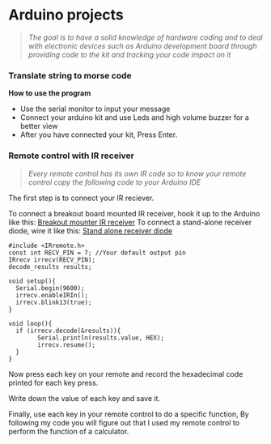 # Arduino projects

>_The goal is to have a solid knowledge of hardware coding and to deal with electronic devices such as Arduino development board through providing code to the kit and tracking your code impact on it_

### Translate string to morse code
**How to use the program**
* Use the serial monitor to input your message
* Connect your arduino kit and use Leds and high volume buzzer for a better view
* After you have connected your kit, Press Enter.

### Remote control with IR receiver
>_Every remote control has its own IR code so to know your remote control copy the following code to your Arduino IDE_

The first step is to connect your IR reciever.

To connect a breakout board mounted IR receiver, hook it up to the Arduino like this:
[Breakout mounter IR receiver](https://github.com/ziyadelbanna/Arduino/blob/master/IR/Arduino-IR-Remote-Receiver-Stand-Alone-IR-Receiver-Wiring-Diagram.png)
To connect a stand-alone receiver diode, wire it like this:
[Stand alone receiver diode](https://github.com/ziyadelbanna/Arduino/blob/master/IR/To%20connect%20a%20stand-alone%20receiver%20diode%2C%20wire%20it%20like%20this:)

```
#include <IRremote.h>
const int RECV_PIN = 7; //Your default output pin
IRrecv irrecv(RECV_PIN);
decode_results results;

void setup(){
  Serial.begin(9600);
  irrecv.enableIRIn();
  irrecv.blink13(true);
}

void loop(){
  if (irrecv.decode(&results)){
        Serial.println(results.value, HEX);
        irrecv.resume();
  }
}
```
Now press each key on your remote and record the hexadecimal code printed for each key press.

Write down the value of each key and save it.

Finally, use each key in your remote control to do a specific function, By following my code you will figure out that I used my remote control to perform the function of a calculator.
